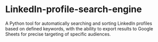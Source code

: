 # LinkedIn-profile-search-engine
A Python tool for automatically searching and sorting LinkedIn profiles based on defined keywords, with the ability to export results to Google Sheets for precise targeting of specific audiences.
